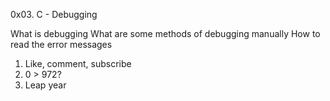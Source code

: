 0x03. C - Debugging

What is debugging
What are some methods of debugging manually
How to read the error messages

1. Like, comment, subscribe
2. 0 > 972?
3. Leap year
